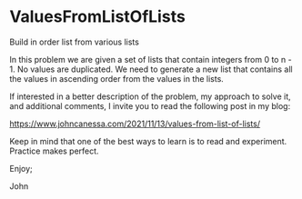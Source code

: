 # ValuesFromListOfLists
Build in order list from various lists

In this problem we are given a set of lists that
contain integers from 0 to n - 1. No values are
duplicated. We need to generate a new list that
contains all the values in ascending order from
the values in the lists.

If interested in a better description of the problem,
my approach to solve it, and additional comments, I
invite you to read the following post in my blog:

https://www.johncanessa.com/2021/11/13/values-from-list-of-lists/

Keep in mind that one of the best ways to learn is
to read and experiment. Practice makes perfect.

Enjoy;

John
